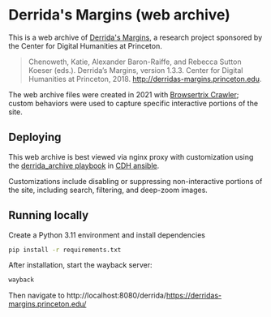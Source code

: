 # Derrida's Margins (web archive)

This is a web archive of [Derrida's Margins](https://cdh.princeton.edu/projects/derridas-margins/),
a research project sponsored by the Center for Digital Humanities at Princeton.

> Chenoweth, Katie, Alexander Baron-Raiffe, and Rebecca Sutton Koeser (eds.). Derrida’s Margins, version 1.3.3. Center for Digital Humanities at Princeton, 2018. http://derridas-margins.princeton.edu.

The web archive files were created in 2021 with [Browsertrix Crawler](https://github.com/webrecorder/browsertrix-crawler); custom behaviors were used to capture specific interactive
portions of the site.

## Deploying

This web archive is best viewed via nginx proxy with customization using
the [derrida_archive playbook](https://github.com/Princeton-CDH/cdh-ansible/blob/main/playbooks/derrida_archive.yml) in [CDH ansible](https://github.com/Princeton-CDH/cdh-ansible/).

Customizations include disabling or suppressing non-interactive portions of the site, including
search, filtering, and deep-zoom images.

## Running locally

Create a Python 3.11 environment and install dependencies

```sh
pip install -r requirements.txt
```

After installation, start the wayback server:

```sh
wayback
```
Then navigate to http://localhost:8080/derrida/https://derridas-margins.princeton.edu/

